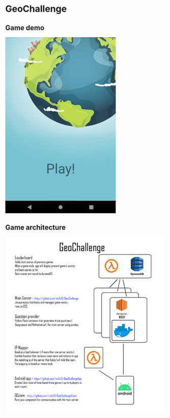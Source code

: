 # GeoChallenge
## Game demo
![alt text](https://github.com/nixXx13/GeoChallenge/blob/master/gc_demo.gif)

## Game architecture
![alt text](https://github.com/nixXx13/GeoChallenge/blob/master/Poster.jpg?raw=true)
